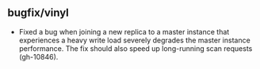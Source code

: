## bugfix/vinyl

* Fixed a bug when joining a new replica to a master instance that experiences
  a heavy write load severely degrades the master instance performance.
  The fix should also speed up long-running scan requests (gh-10846).
